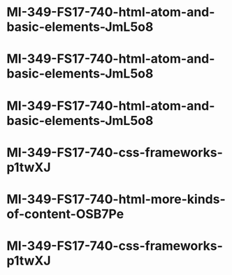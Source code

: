 # MI-349-FS17-740-html-atom-and-basic-elements-JmL5o8
# MI-349-FS17-740-html-atom-and-basic-elements-JmL5o8
# MI-349-FS17-740-html-atom-and-basic-elements-JmL5o8
# MI-349-FS17-740-css-frameworks-p1twXJ
# MI-349-FS17-740-html-more-kinds-of-content-OSB7Pe
# MI-349-FS17-740-css-frameworks-p1twXJ
